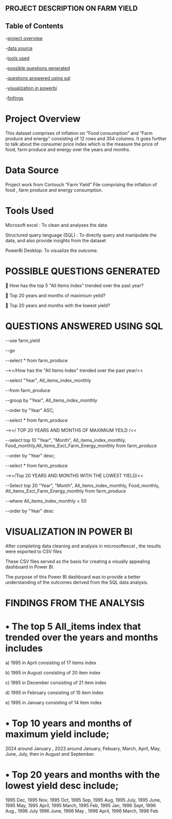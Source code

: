 ## PROJECT DESCRIPTION ON FARM YIELD

## Table of Contents

-[project overview](#project-overview)

-[data source](#data-source)

-[tools used](#tools-used)

-[possible questions generated](#possible-questions-generated)

-[questions answered using sql](#questions-answered-using-sql)

-[visualization in powerbi](#visualization-in-powerbi)

-[finfings](#findings)



# Project Overview

This dataset comprises of inflation on “Food consumption” and “Farm produce and energy” consisting of 12 rows and 354 columns.
It goes further to talk about the consumer price index which is the measure the price of food,  farm produce and energy over the years and months.

# Data Source

Project work from Cortouch  “Farm Yield” File comprising the inflation of food ,  farm produce and energy consumption.

# Tools Used

Microsoft excel : To clean and analyses the data

Structured query language (SQL) : To directly query and manipulate the data, and also provide insights from the dataset

PowerBi Desktop: To visualize the outcome.

# POSSIBLE QUESTIONS GENERATED 

	How has the top 5 "All Items Index" trended over the past year?

	Top 20 years and months of maximium yeild?

	Top 20 years and months with the lowest yield?


# QUESTIONS ANSWERED USING SQL

--use farm_yield

--go

--select * from farm_produce

-->>/How has the "All Items Index" trended over the past year/<<

--select "Year", All_items_index_monthly

--from farm_produce

--group by "Year", All_items_index_monthly

--order by "Year" ASC;


--select * from farm_produce

-->>/ TOP 20 YEARS AND MONTHS OF MAXIMIUM YEILD /<<

--select top 10 "Year", "Month", All_items_index_monthly, Food_monthly,All_items_Excl_Farm_Energy_monthly from farm_produce

--order by "Year" desc;

--select * from farm_produce

-->>/Top 20 YEARS AND MONTHS WITH THE LOWEST YIELD/<<

--Select top 20 "Year", "Month", All_items_index_monthly, Food_monthly, All_items_Excl_Farm_Energy_monthly from farm_produce

--where All_items_index_monthly < 50

--order by "Year" desc

# VISUALIZATION IN POWER BI

After completing data cleaning and analysis in microsoftexcel , the results were exported to CSV files

These CSV files served as the basis for creating a visually appealing dashboard in Power BI.

The purpose of this Power BI dashboard was to provide a better understanding of the outcomes derived from the SQL data analysis.

# FINDINGS FROM THE ANALYSIS

# •	The top 5 All_items index that trended over the years and months includes

a)	1995 in April consisting of 17 items index

b)	1995 in August consisting of 20 item index

c)	1995 in December consisting of 21 item index

d)	1995 in February consisting of 15 item index

e)	1995 in January consisting of 14 item index 

# •	Top 10 years and months of maximum yield include; 

2024 around January , 2023 around January, Febuary, March, April, May, June, July, then in August and September.

# •	Top 20 years and months with the lowest yield desc include;

1995 Dec, 1995 Nov, 1995 Oct, 1995 Sep, 1995 Aug, 1995 July, 1995 June, 1995 May, 1995 April, 1995 March, 1995 Feb, 1995 Jan, 1996 Sept, 1996 Aug., 1996 July 1996 June, 1996 May ,  1996 April, 1996 March, 1996 Feb

